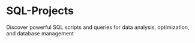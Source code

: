 # SQL-Projects
Discover powerful SQL scripts and queries for data analysis, optimization, and database management
